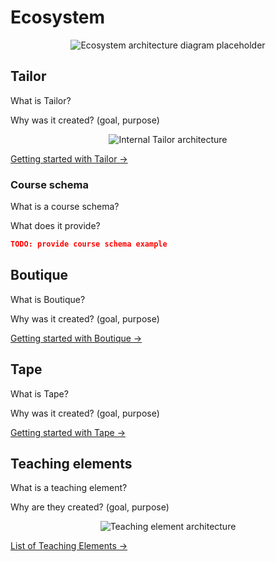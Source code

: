 # Ecosystem

<div align="center">
  <img src="/" alt="Ecosystem architecture diagram placeholder"/>
</div>

## Tailor

<p>What is Tailor?</p>
<p>Why was it created? (goal, purpose)</p>

<div align="center">
  <img src="/" alt="Internal Tailor architecture"/>
</div>

[Getting started with Tailor →](/guide-tailor/)

### Course schema

<p>What is a course schema?</p>
<p>What does it provide?</p>

``` json
TODO: provide course schema example
```

## Boutique

<p>What is Boutique?</p>
<p>Why was it created? (goal, purpose)</p>

[Getting started with Boutique →](/guide-boutique/)

## Tape

<p>What is Tape?</p>
<p>Why was it created? (goal, purpose)</p>

[Getting started with Tape →](/guide-tape/)

## Teaching elements

<p>What is a teaching element?</p>
<p>Why are they created? (goal, purpose)</p>

<div align="center">
  <img src="/" alt="Teaching element architecture"/>
</div>

[List of Teaching Elements →](/teaching-elements/)

